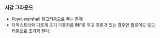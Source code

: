 ### 서강 그라운드

- floyd-warshall 알고리즘으로 푸는 문제
- 다익스트라와 다르게 초기 가중치를 INF로 두고 경로가 있는 경우엔 플로이드 알고리즘으로 초기화 한다.
